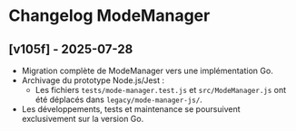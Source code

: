 # Changelog ModeManager

## [v105f] - 2025-07-28

- Migration complète de ModeManager vers une implémentation Go.
- Archivage du prototype Node.js/Jest :
  - Les fichiers `tests/mode-manager.test.js` et `src/ModeManager.js` ont été déplacés dans `legacy/mode-manager-js/`.
- Les développements, tests et maintenance se poursuivent exclusivement sur la version Go.